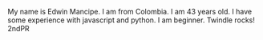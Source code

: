 My name is Edwin Mancipe. 
I am from Colombia. 
I am 43 years old. 
I have some experience with javascript and python.
I am beginner.
Twindle rocks!
2ndPR



